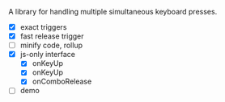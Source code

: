 A library for handling multiple simultaneous keyboard presses.

- [x] exact triggers
- [x] fast release trigger
- [ ] minify code, rollup
- [x] js-only interface
  - [x] onKeyUp
  - [x] onKeyUp
  - [x] onComboRelease
- [ ] demo